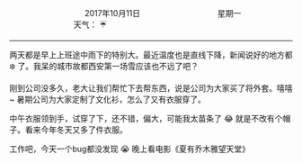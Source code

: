 &nbsp;&nbsp;&nbsp;&nbsp;&nbsp;&nbsp;&nbsp;&nbsp;&nbsp;&nbsp;&nbsp;&nbsp;&nbsp;&nbsp;&nbsp;&nbsp;&nbsp;&nbsp;
&nbsp;&nbsp;&nbsp;&nbsp;&nbsp;&nbsp;&nbsp;&nbsp;&nbsp;&nbsp;&nbsp;&nbsp;&nbsp;&nbsp;           2017年10月11日
&nbsp;&nbsp;&nbsp;&nbsp;&nbsp;&nbsp;&nbsp;&nbsp;&nbsp;&nbsp;&nbsp;&nbsp;&nbsp;&nbsp;&nbsp;&nbsp;&nbsp;&nbsp;
&nbsp;&nbsp;&nbsp;&nbsp;&nbsp;&nbsp;&nbsp;&nbsp;&nbsp;&nbsp;&nbsp;&nbsp;&nbsp;&nbsp;                星期一
&nbsp;&nbsp;&nbsp;&nbsp;&nbsp;&nbsp;&nbsp;&nbsp;&nbsp;&nbsp;&nbsp;&nbsp;&nbsp;&nbsp;&nbsp;&nbsp;&nbsp;&nbsp;
&nbsp;&nbsp;&nbsp;&nbsp;&nbsp;&nbsp;&nbsp;&nbsp;&nbsp;&nbsp;&nbsp;&nbsp;&nbsp;&nbsp;&nbsp;&nbsp;&nbsp;&nbsp;
&nbsp;&nbsp;&nbsp;&nbsp;&nbsp;&nbsp;&nbsp;&nbsp;&nbsp;                                       天气： :umbrella:

***        
    
两天都是早上上班途中雨下的特别大。最近温度也是直线下降，新闻说好的地方都 :snowflake: 了。我呆的城市故都西安第一场雪应该也不远了吧？


刚到公司没多久，老大让我们帮忙下去帮东西，说是公司为大家买了将外套。嘻嘻~ 暑期公司为大家定制了文化衫，怎么了又有衣服穿了。

中午衣服领到手，试穿了下，还不错，偏大，可能我太苗条了 :joy: 就是不改有个帽子。看来今年冬天又多了件衣服。

工作吧，今天一个bug都没发现 :sob: 晚上看电影《夏有乔木雅望天堂》 












  



